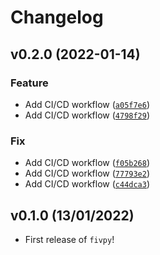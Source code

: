 # Changelog

<!--next-version-placeholder-->

## v0.2.0 (2022-01-14)
### Feature
* Add CI/CD workflow ([`a05f7e6`](https://github.com/TheilonMacedo/fivpy/commit/a05f7e61d4121b96b0d5b9026fb6dab5a9b7f783))
* Add CI/CD workflow ([`4798f29`](https://github.com/TheilonMacedo/fivpy/commit/4798f297ba3681de9610be58d326008ed3338fb3))

### Fix
* Add CI/CD workflow ([`f05b268`](https://github.com/TheilonMacedo/fivpy/commit/f05b268a13bb260244fd95fbb84095bb4afa4ab2))
* Add CI/CD workflow ([`77793e2`](https://github.com/TheilonMacedo/fivpy/commit/77793e2106db7ff725de070ea216ef8a106cfc34))
* Add CI/CD workflow ([`c44dca3`](https://github.com/TheilonMacedo/fivpy/commit/c44dca39a9e2c14abba9560ebfc280fa412b61c1))

## v0.1.0 (13/01/2022)

- First release of `fivpy`!
